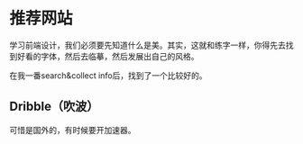 # 推荐网站

学习前端设计，我们必须要先知道什么是美。其实，这就和练字一样，你得先去找到好看的字体，然后去临摹，然后发展出自己的风格。

在我一番search&collect info后，找到了一个比较好的。

## Dribble（吹波）

可惜是国外的，有时候要开加速器。